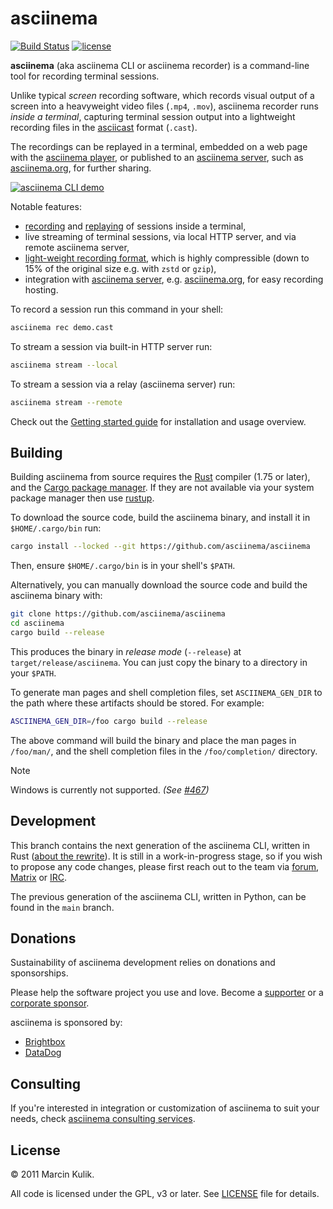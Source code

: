 # asciinema

[![Build Status](https://github.com/asciinema/asciinema/actions/workflows/ci.yml/badge.svg)](https://github.com/asciinema/asciinema/actions/workflows/asciinema.yml)
[![license](http://img.shields.io/badge/license-GNU-blue.svg)](https://raw.githubusercontent.com/asciinema/asciinema/master/LICENSE)

__asciinema__ (aka asciinema CLI or asciinema recorder) is a command-line tool
for recording terminal sessions.

Unlike typical _screen_ recording software, which records visual output of a
screen into a heavyweight video files (`.mp4`, `.mov`), asciinema recorder runs
_inside a terminal_, capturing terminal session output into a lightweight
recording files in the
[asciicast](https://docs.asciinema.org/manual/asciicast/v2/) format (`.cast`).

The recordings can be replayed in a terminal, embedded on a web page with the
[asciinema player](https://docs.asciinema.org/manual/player/), or published to
an [asciinema server](https://docs.asciinema.org/manual/server/), such as
[asciinema.org](https://asciinema.org), for further sharing.

[![asciinema CLI
demo](https://asciinema.org/a/85R4jTtjKVRIYXTcKCNq0vzYH.svg)](https://asciinema.org/a/85R4jTtjKVRIYXTcKCNq0vzYH?autoplay=1)

Notable features:

* [recording](https://docs.asciinema.org/manual/cli/usage/#asciinema-rec-filename)
  and
  [replaying](https://docs.asciinema.org/manual/cli/usage/#asciinema-play-filename)
  of sessions inside a terminal,
* live streaming of terminal sessions, via local HTTP server, and via remote asciinema server,
* [light-weight recording
  format](https://docs.asciinema.org/manual/asciicast/v2/), which is highly
  compressible (down to 15% of the original size e.g. with `zstd` or `gzip`),
* integration with [asciinema
  server](https://docs.asciinema.org/manual/server/), e.g.
  [asciinema.org](https://asciinema.org), for easy recording hosting.

To record a session run this command in your shell:

```sh
asciinema rec demo.cast
```

To stream a session via built-in HTTP server run:

```sh
asciinema stream --local
```

To stream a session via a relay (asciinema server) run:

```sh
asciinema stream --remote
```

Check out the [Getting started
guide](https://docs.asciinema.org/getting-started/) for installation and usage
overview.

## Building

Building asciinema from source requires the [Rust](https://www.rust-lang.org/)
compiler (1.75 or later), and the [Cargo package
manager](https://doc.rust-lang.org/cargo/). If they are not available via your
system package manager then use [rustup](https://rustup.rs/).

To download the source code, build the asciinema binary, and install it in
`$HOME/.cargo/bin` run:

```sh
cargo install --locked --git https://github.com/asciinema/asciinema
```

Then, ensure `$HOME/.cargo/bin` is in your shell's `$PATH`.

Alternatively, you can manually download the source code and build the asciinema
binary with:

```sh
git clone https://github.com/asciinema/asciinema
cd asciinema
cargo build --release
```

This produces the binary in _release mode_ (`--release`) at
`target/release/asciinema`. You can just copy the binary to a directory in your
`$PATH`.

To generate man pages and shell completion files, set `ASCIINEMA_GEN_DIR` to the
path where these artifacts should be stored. For example:

```sh
ASCIINEMA_GEN_DIR=/foo cargo build --release
```

The above command will build the binary and place the man pages in `/foo/man/`,
and the shell completion files in the `/foo/completion/` directory.

> [!NOTE]
> Windows is currently not supported. _(See [#467](https://github.com/asciinema/asciinema/issues/467))_

## Development

This branch contains the next generation of the asciinema CLI, written in Rust
([about the
rewrite](https://discourse.asciinema.org/t/rust-rewrite-of-the-asciinema-cli/777)).
It is still in a work-in-progress stage, so if you wish to propose any code
changes, please first reach out to the team via
[forum](https://discourse.asciinema.org/),
[Matrix](https://matrix.to/#/#asciinema:matrix.org) or
[IRC](https://web.libera.chat/#asciinema).

The previous generation of the asciinema CLI, written in Python, can be found in
the `main` branch.

## Donations

Sustainability of asciinema development relies on donations and sponsorships.

Please help the software project you use and love. Become a
[supporter](https://docs.asciinema.org/donations/#individuals) or a [corporate
sponsor](https://docs.asciinema.org/donations/#corporate-sponsorship).

asciinema is sponsored by:

- [Brightbox](https://www.brightbox.com/)
- [DataDog](https://datadoghq.com/)

## Consulting

If you're interested in integration or customization of asciinema to suit your
needs, check [asciinema consulting
services](https://docs.asciinema.org/consulting/).

## License

© 2011 Marcin Kulik.

All code is licensed under the GPL, v3 or later. See [LICENSE](./LICENSE) file
for details.
